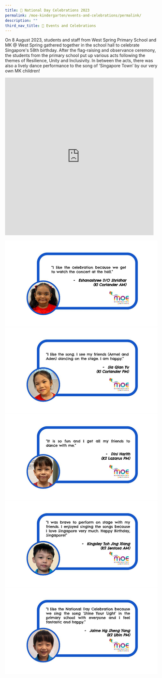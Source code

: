 ```yaml
---
title: 💖 National Day Celebrations 2023
permalink: /moe-kindergarten/events-and-celebrations/permalink/
description: ""
third_nav_title: 🎉 Events and Celebrations
---
```

On 8 August 2023, students and staff from West Spring Primary School and MK @ West Spring gathered together in the school hall to celebrate Singapore's 58th birthday. After the flag-raising and observance ceremony, the students from the primary school put up various acts following the themes of Resilience, Unity and Inclusivity. In between the acts, there was also a lively dance performance to the song of ‘Singapore Town’ by our very own MK children!

<iframe src="https://docs.google.com/presentation/d/e/2PACX-1vQeaqbCeG96VfNvfym5UczEhO52ZUJOeOamn_bz0OolqwRJrw5nESI4qkuRtJWMzALWrfT3D6XLRsZM/embed?start=true&amp;loop=true&amp;delayms=5000" frameborder="0" width="491" height="520" allowfullscreen="true"></iframe>

![](/images/MK/Event%20Reflections/National%20Day%202023/cor%20am%20(ndc).jpg)
![](/images/MK/Event%20Reflections/National%20Day%202023/cor%20pm%20(ndc).jpg)
![](/images/MK/Event%20Reflections/National%20Day%202023/laz%20pm%20(ndc).jpg)
![](/images/MK/Event%20Reflections/National%20Day%202023/sen%20am%20(ndc).jpg)
![](/images/MK/Event%20Reflections/National%20Day%202023/ubin%20pm%20(ndc).jpg)